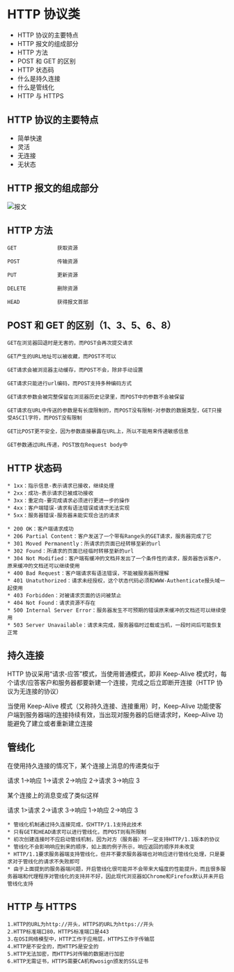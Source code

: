 # HTTP 协议类

-   HTTP 协议的主要特点
-   HTTP 报文的组成部分
-   HTTP 方法
-   POST 和 GET 的区别
-   HTTP 状态码
-   什么是持久连接
-   什么是管线化
-   HTTP 与 HTTPS

## HTTP 协议的主要特点

-   简单快速
-   灵活
-   无连接
-   无状态

## HTTP 报文的组成部分

![报文](../screenshots/面试-HTTP协议类-报文.png)

## HTTP 方法

```
GET             获取资源

POST            传输资源

PUT             更新资源

DELETE          删除资源

HEAD            获得报文首部
```

## POST 和 GET 的区别（1、3、5、6、8）

```
GET在浏览器回退时是无害的，而POST会再次提交请求

GET产生的URL地址可以被收藏，而POST不可以

GET请求会被浏览器主动缓存，而POST不会，除非手动设置

GET请求只能进行url编码，而POST支持多种编码方式

GET请求参数会被完整保留在浏览器历史记录里，而POST中的参数不会被保留

GET请求在URL中传送的参数是有长度限制的，而POST没有限制·对参数的数据类型，GET只接受ASCIl字符，而POST没有限制

GET比POST更不安全，因为参数直接暴露在URL上，所以不能用来传递敏感信息

GET参数通过URL传递，POST放在Request body中
```

## HTTP 状态码

```
* 1xx：指示信息-表示请求已接收，继续处理
* 2xx：成功-表示请求已被成功接收
* 3xx：重定向-要完成请求必须进行更进一步的操作
* 4xx：客户端错误-请求有语法错误或请求无法实现
* 5xx：服务器错误-服务器未能实现合法的请求

* 200 OK：客户端请求成功
* 206 Partial Content：客户发送了一个带有Range头的GET请求，服务器完成了它
* 301 Moved Permanently：所请求的页面已经转移至新的url
* 302 Found：所请求的页面已经临时转移至新的url
* 304 Not Modified：客户端有缓冲的文档并发出了一个条件性的请求，服务器告诉客户，原来缓冲的文档还可以继续使用
* 400 Bad Request：客户端请求有语法错误，不能被服务器所理解
* 401 Unatuthorized：请求未经授权，这个状态代码必须和WWW-Authenticate报头域一起使用
* 403 Forbidden：对被请求页面的访问被禁止
* 404 Not Found：请求资源不存在
* 500 Internal Server Error：服务器发生不可预期的错误原来缓冲的文档还可以继续使用
* 503 Server Unavailable：请求未完成，服务器临时过载或当机，一段时间后可能恢复正常
```

## 持久连接

HTTP 协议采用“请求-应答”模式，当使用普通模式，即非 Keep-Alive 模式时，每个请求/应答客户和服务器都要新建一个连接，完成之后立即断开连接（HTTP 协议为无连接的协议）

当使用 Keep-Alive 模式（又称持久连接、连接重用）时，Keep-Alive 功能使客户端到服务器端的连接持续有效，当出现对服务器的后继请求时，Keep-Alive 功能避免了建立或者重新建立连接

## 管线化

在使用持久连接的情况下，某个连接上消息的传递类似于

请求 1->响应 1->请求 2->响应 2->请求 3->响应 3

某个连接上的消息变成了类似这样

请求 1>请求 2->请求 3->响应 1->响应 2->响应 3

```
* 管线化机制通过持久连接完成，仅HTTP/1.1支持此技术
* 只有GET和HEAD请求可以进行管线化，而POST则有所限制
* 初次创建连接时不应启动管线机制，因为对方（服务器）不一定支持HTTP/1.1版本的协议
* 管线化不会影响响应到来的顺序，如上面的例子所示，响应返回的顺序并未改变
* HTTP/1.1要求服务器端支持管线化，但并不要求服务器端也对响应进行管线化处理，只是要求对于管线化的请求不失败即可
* 由于上面提到的服务器端问题，开启管线化很可能并不会带来大幅度的性能提升，而且很多服务器端和代理程序对管线化的支持并不好，因此现代浏览器如Chrome和Firefox默认并未开启管线化支持
```

## HTTP 与 HTTPS

```
1.HTTP的URL为http://开头，HTTPS的URL为https://开头
2.HTTP标准端口80，HTTPS标准端口是443
3.在OSI网络模型中，HTTP工作于应用层，HTTPS工作于传输层
4.HTTP是不安全的，而HTTPS是安全的
5.HTTP无法加密，而HTTPS对传输的数据进行加密
6.HTTP无需证书，HTTPS需要CA机构wosign颁发的SSL证书
```
